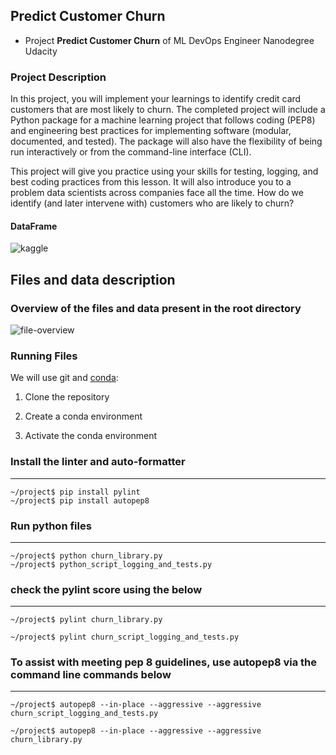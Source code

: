 ## Predict Customer Churn

- Project **Predict Customer Churn** of ML DevOps Engineer Nanodegree Udacity

### Project Description
In this project, you will implement your learnings to identify credit card customers that are most likely to churn. The completed project will include a Python package for a machine learning project that follows coding (PEP8) and engineering best practices for implementing software (modular, documented, and tested). The package will also have the flexibility of being run interactively or from the command-line interface (CLI).

This project will give you practice using your skills for testing, logging, and best coding practices from this lesson. It will also introduce you to a problem data scientists across companies face all the time. How do we identify (and later intervene with) customers who are likely to churn?

#### DataFrame
![kaggle](https://user-images.githubusercontent.com/9282421/199313132-f32be46c-15a8-4231-9b95-aa5b01198aad.png)

## Files and data description
### Overview of the files and data present in the root directory
![file-overview](https://user-images.githubusercontent.com/9282421/199308967-337d6098-ecc2-4ebb-b7a8-bb0c5a8f9184.png)

### Running Files
We will use git and [conda](https://conda.io/projects/conda/en/latest/user-guide/install/index.html):

1. Clone the repository

2. Create a conda environment

3. Activate the conda environment


### Install the linter and auto-formatter
---
```
~/project$ pip install pylint
~/project$ pip install autopep8
```
### Run python files
---
```
~/project$ python churn_library.py
~/project$ python_script_logging_and_tests.py
```

### check the pylint score using the below
---
```
~/project$ pylint churn_library.py

~/project$ pylint churn_script_logging_and_tests.py
```

### To assist with meeting pep 8 guidelines, use autopep8 via the command line commands below
---
```
~/project$ autopep8 --in-place --aggressive --aggressive churn_script_logging_and_tests.py

~/project$ autopep8 --in-place --aggressive --aggressive churn_library.py
```


